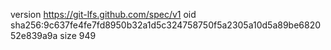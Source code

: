 version https://git-lfs.github.com/spec/v1
oid sha256:9c637fe4fe7fd8950b32a1d5c324758750f5a2305a10d5a89be682052e839a9a
size 949
